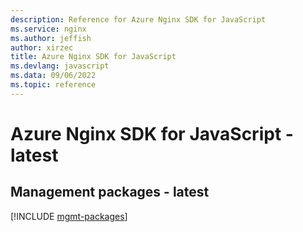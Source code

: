 ```yaml
---
description: Reference for Azure Nginx SDK for JavaScript
ms.service: nginx
ms.author: jeffish
author: xirzec
title: Azure Nginx SDK for JavaScript
ms.devlang: javascript
ms.data: 09/06/2022
ms.topic: reference
---
```

# Azure Nginx SDK for JavaScript - latest

## Management packages - latest
[!INCLUDE [mgmt-packages](nginx-mgmt-index.md)]
